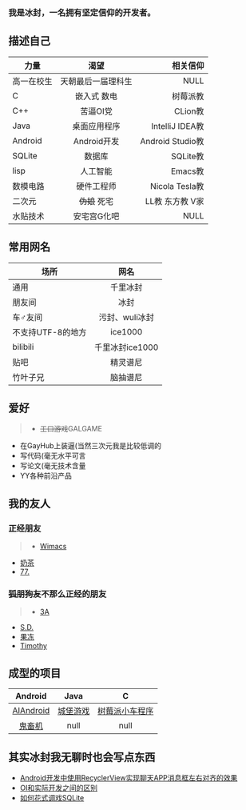 ### 我是冰封，一名拥有坚定信仰的开发者。

## 描述自己

力量		|渴望				|相关信仰
---			|:--:				|---:
高一在校生	|天朝最后一届理科生	|NULL
C			|嵌入式 数电		|树莓派教
C++			|苦逼OI党 			|CLion教
Java 		|桌面应用程序		|IntelliJ IDEA教
Android     |Android开发 		|Android Studio教
SQLite		|数据库				|SQLite教
lisp		|人工智能			|Emacs教
数模电路	|硬件工程师 		|Nicola Tesla教
二次元		|~~伪娘~~ 死宅		|LL教 东方教 V家
水贴技术	|安宅宫G化吧        |NULL

## 常用网名
场所 				| 网名
--- 				|:---:  
通用				|千里冰封
朋友间				|冰封
车♂友间			|污封、wuli冰封
不支持UTF-8的地方	|ice1000
bilibili			|千里冰封ice1000
贴吧				|精灵谱尼
竹叶子兄			|脑抽谱尼

## 爱好
> + ~~工口游戏~~GALGAME
+ 在GayHub上装逼(当然三次元我是比较低调的
+ 写代码(毫无水平可言
+ 写论文(毫无技术含量
+ YY各种前沿产品

## 我的友人
### 正经朋友
> + [Wimacs](https://github.com/Wimacs "兴趣相投的同学")
+ [奶茶](http://milktea.info/%e5%85%ac%e5%91%8a%e6%9d%bf/vps-service "一起做项目的学姐")
+ [77.](https://github.com/18312847646 "我叫他老大")

### ~~狐朋狗友~~不那么正经的朋友
> + [3A](https://github.com/sg-first "一个很牛逼又很傻逼的人")
+ [S.D.](https://github.com/Predator-SD "他叫我老婆")
+ [果冻](https://github.com/Fydui "它的性别和我相同")
+ [Timothy](https://github.com/iXinwei "姓张名新伟")

## 成型的项目

Android|Java|C
:---:|:---:|:---:
[AIAndroid](https://github.com/ice1000/AIAndroid "我称之为人工少女")|[城堡游戏](https://github.com/ice1000/Castle-game "使用Java swing实现")|[树莓派小车程序](https://github.com/ice1000/car-on-RPi "毫无技术含量")
[鬼畜机](https://github.com/ice1000/GhostAnimalPlayer "手机上弹奏属于你的鬼畜")|null|null

## 其实冰封我无聊时也会写点东西

+ [Android开发中使用RecyclerView实现聊天APP消息框左右对齐的效果](https://github.com/ice1000/dialogs/blob/master/%E9%80%9A%E7%94%A8raw/%E8%A3%85%E9%80%BC%E8%AE%BA%E6%96%87/Android%E5%BC%80%E5%8F%91%E4%B8%AD%E4%BD%BF%E7%94%A8RecyclerView%E5%AE%9E%E7%8E%B0%E8%81%8A%E5%A4%A9APP%E6%B6%88%E6%81%AF%E6%A1%86%E5%B7%A6%E5%8F%B3%E5%AF%B9%E9%BD%90%E7%9A%84%E6%95%88%E6%9E%9C.pdf "pdf链接")
+ [OI和实际开发之间的区别](https://github.com/ice1000/dialogs/blob/master/%E9%80%9A%E7%94%A8raw/%E8%A3%85%E9%80%BC%E8%AE%BA%E6%96%87/OI%26dev.pdf "欢迎批评指正")
+ [如何花式调戏SQLite](https://github.com/ice1000/dialogs/blob/master/%E9%80%9A%E7%94%A8raw/%E8%A3%85%E9%80%BC%E8%AE%BA%E6%96%87/%E8%AE%BA%E6%96%87%E4%B8%80.pdf "曾在鬼畜机中用过")
